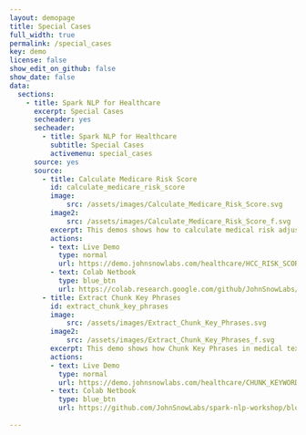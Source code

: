```yaml
---
layout: demopage
title: Special Cases
full_width: true
permalink: /special_cases
key: demo
license: false
show_edit_on_github: false
show_date: false
data:
  sections:  
    - title: Spark NLP for Healthcare
      excerpt: Special Cases
      secheader: yes
      secheader:
        - title: Spark NLP for Healthcare
          subtitle: Special Cases
          activemenu: special_cases
      source: yes
      source: 
        - title: Calculate Medicare Risk Score
          id: calculate_medicare_risk_score 
          image: 
              src: /assets/images/Calculate_Medicare_Risk_Score.svg
          image2: 
              src: /assets/images/Calculate_Medicare_Risk_Score_f.svg
          excerpt: This demos shows how to calculate medical risk adjustment scores automatically using ICD codes of diseases.
          actions:
          - text: Live Demo
            type: normal
            url: https://demo.johnsnowlabs.com/healthcare/HCC_RISK_SCORE/
          - text: Colab Netbook
            type: blue_btn
            url: https://colab.research.google.com/github/JohnSnowLabs/spark-nlp-workshop/blob/master/tutorials/Certification_Trainings/Healthcare/3.1.Calculate_Medicare_Risk_Adjustment_Score.ipynb
        - title: Extract Chunk Key Phrases 
          id: extract_chunk_key_phrases  
          image: 
              src: /assets/images/Extract_Chunk_Key_Phrases.svg
          image2: 
              src: /assets/images/Extract_Chunk_Key_Phrases_f.svg
          excerpt: This demo shows how Chunk Key Phrases in medical texts can be extracted automatically using Spark NLP models.
          actions:
          - text: Live Demo
            type: normal
            url: https://demo.johnsnowlabs.com/healthcare/CHUNK_KEYWORD_EXTRACTOR/ 
          - text: Colab Netbook
            type: blue_btn
            url: https://github.com/JohnSnowLabs/spark-nlp-workshop/blob/master/tutorials/Certification_Trainings/Healthcare/9.Chunk_Key_Phrase_Extraction.ipynb
        
---
```

